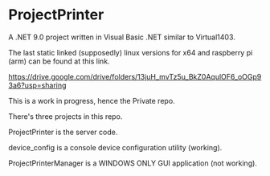 # ProjectPrinter

A .NET 9.0 project written in Visual Basic .NET similar to Virtual1403.

The last static linked (supposedly) linux versions for x64 and raspberry pi (arm)
can be found at this link.

https://drive.google.com/drive/folders/13juH_mvTz5u_BkZ0AqulOF6_oOGp93a6?usp=sharing

This is a work in progress, hence the Private repo.

There's three projects in this repo.  

ProjectPrinter is the server code.

device_config is a console device configuration utility (working).

ProjectPrinterManager is a WINDOWS ONLY GUI application (not working).

